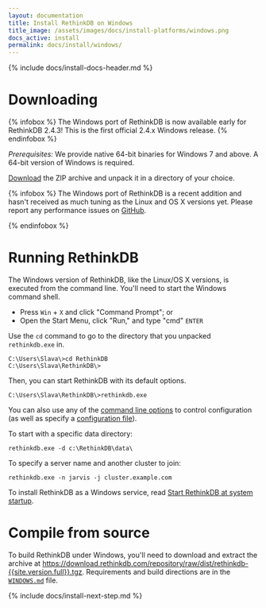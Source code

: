 ```yaml
---
layout: documentation
title: Install RethinkDB on Windows
title_image: /assets/images/docs/install-platforms/windows.png
docs_active: install
permalink: docs/install/windows/
---
```

{% include docs/install-docs-header.md %}

# Downloading #

{% infobox %}
The Windows port of RethinkDB is now available early for RethinkDB 2.4.3!  This is the first official 2.4.x Windows release.
{% endinfobox %}

_Prerequisites:_ We provide native 64-bit binaries for Windows 7 and above. A 64-bit version of Windows is required.

[Download](https://download.rethinkdb.com/repository/raw/windows/rethinkdb-2.4.3.zip) the ZIP archive and unpack it in a directory of your choice.

{% infobox %}
The Windows port of RethinkDB is a recent addition and hasn't received as much tuning as the Linux and OS X versions yet. Please report any performance issues on [GitHub][gh-issues].

[gh-issues]: https://github.com/rethinkdb/rethinkdb/issues/
{% endinfobox %}


# Running RethinkDB #

The Windows version of RethinkDB, like the Linux/OS X versions, is executed from the command line. You'll need to start the Windows command shell.

* Press `Win` + `X` and click "Command Prompt"; or
* Open the Start Menu, click "Run," and type "cmd" `ENTER`

Use the `cd` command to go to the directory that you unpacked `rethinkdb.exe` in.

    C:\Users\Slava\>cd RethinkDB
    C:\Users\Slava\RethinkDB\>

Then, you can start RethinkDB with its default options.

    C:\Users\Slava\RethinkDB\>rethinkdb.exe

You can also use any of the [command line options][cl] to control configuration (as well as specify a [configuration file][cf]).

[cl]: /docs/cli-options/
[cf]: /docs/config-file/

To start with a specific data directory:

    rethinkdb.exe -d c:\RethinkDB\data\

To specify a server name and another cluster to join:

    rethinkdb.exe -n jarvis -j cluster.example.com

To install RethinkDB as a Windows service, read [Start RethinkDB at system startup][st].

[st]: /docs/start-on-startup/#startup-as-a-windows-service

# Compile from source #

To build RethinkDB under Windows, you'll need to download and extract the archive at <https://download.rethinkdb.com/repository/raw/dist/rethinkdb-{{site.version.full}}.tgz>. Requirements and build directions are in the [`WINDOWS.md`][readme] file.

[readme]: https://github.com/rethinkdb/rethinkdb/blob/master/WINDOWS.md

{% include docs/install-next-step.md %}
